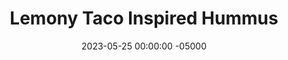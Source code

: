 ---
layout: post
title:  "Lemony Taco Inspired Hummus"
date:   2023-05-25 00:00:00 -05000
categories: 
- Recipes
- Savory Sauces
permalink: /recipes/hummus
image: /assets/Food/Savory Sauces/Hummus/hummus.jpg
ing: hummus-ing
facts: hummus-facts
section1: 
start2: 
section2: 
start3: 
section3: 
start4: 
section4: 
start5: 
section5: 
Prep: 15
Rest: 
Cook: 
Source1: 
Source2: 
whisk: https://s.samsungfood.com/C6AaU
tags: 
- cumin
- lemon
- cottage cheese
- garbanzo bean
- chickpea
- chili powder
- cumin
- garlic
- lemon juice
- spread
- dip
- creamy
- greek
- mediterranean
- pita
- pita bread
- pita chip
- sandwich
- toast
Description: Hummus is a staple in my fridge.  It's so easy to make, very nutritious, and tastes great on just about anything.  I've omitted the oil, and chosen to use homemade cashew butter instead of tahini, but any nut or seed butter will work here.  If you like the classic tahini though, go for it!  Each serving is about 2 tbsp or 30 g<br>&emsp;Check out some of my other flavors of hummus as well!  They're all either contain either low or no oil, making them lower in fat and calories than traditional.  I have plenty of differnent flavors coming from various spices, roasted vegetables, differnet nut and seed butters, and even different beans:<br>- <a href="/recipes/classic-tahini-hummus">Classic Tahini Hummus</a><br>- <a href="/recipes/creamy-pesto-hummus">Creamy Pesto Hummus</a><br>- <a href="/recipes/roasted-red-pepper-hummus">Roasted Red Pepper Hummus</a><br>- <a href="/recipes/roasted-garlic-hummus">Cheesy Garlic Hummus</a><br>- <a href="/recipes/sweet-potato-hummus">Golden Sweet Potato Hummus</a><br>- <a href="/recipes/roasted-eggplant-hummus">Mediterranean Roasted Eggplant Hummus</a><br>- <a href="/recipes/roasted-beet-hummus">Creamy Roasted Beet Hummus</a><br>- <a href="/recipes/ginger-hummus">Ginger Lime Black Bean Hummus</a>
Instructions: 
- Drain and rinse the chickpeas.  Blend up chickpeas in a food processor with the nut butter, lemon juice, and garlic<br><br>

- Once fully blended, add the spices (cumin, chili, paprika, onion, pepper, and salt) and blend until well mixed<br><br>

- Optionally top with everything bagel seasoning. Transfer to a Tupperware and store in the fridge
---